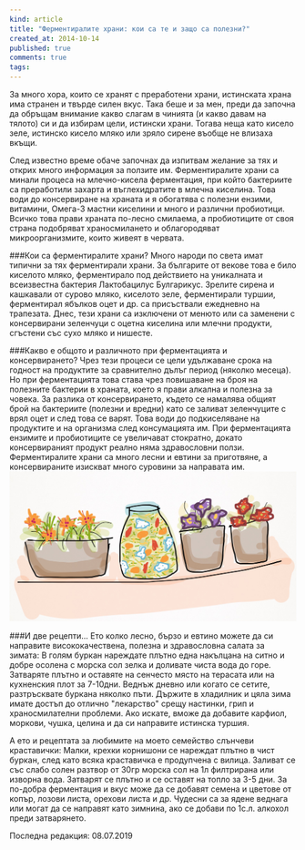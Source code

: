 ```yaml
---
kind: article
title: "Ферментиралите храни: кои са те и защо са полезни?"
created_at: 2014-10-14 
published: true
comments: true
tags:
--- 
```

За много хора, които се хранят с преработени храни, истинската храна има странен и твърде силен вкус. Така беше и за мен, преди да започна да обръщам внимание какво слагам в чинията (и какво давам на тялото) си и да избирам цели, истински храни. Тогава неща като кисело зеле, истинско кисело мляко или зряло сирене въобще не влизаха вкъщи. 

След известно време обаче започнах да изпитвам желание за тях и открих много информация за ползите им. Ферментиралите храни са минали процеса на млечно-кисела ферментация, при който бактериите са преработили захарта и въглехидратите в млечна киселина. Това води до консервиране на храната и я обогатява с полезни ензими, витамини, Омега-3 мастни киселини и много и различни пробиотици. Всичко това прави храната по-лесно смилаема, а пробиотиците от своя страна подобряват храносмилането и облагородяват микроорганизмите, които живеят в червата.

<!-- more -->

###Кои са ферментиралите храни?
Много народи по света имат типични за тях ферментирали храни. За българите от векове това е било киселото мляко, ферментирало под действието на уникалната и всеизвестна бактерия Лактобацилус Булгарикус. Зрелите сирена и кашкавали от сурово мляко, киселото зеле, ферментирали туршии, ферментирал ябълков оцет и др. са присъствали ежедневно на трапезата. Днес, тези храни са изключени от менюто или са заменени с консервирани зеленчуци с оцетна киселина или млечни продукти, сгъстени със сухо мляко и нишесте.

###Какво е общото и различното при ферментацията и консервирането? 
Чрез тези процеси се цели удължаване срока на годност на продуктите за сравнително дълъг период (няколко месеца). Но при ферментацията това става чрез повишаване на броя на полезните бактерии в храната, което я прави алкална и полезна за човека. За разлика от консервирането, където се намалява общият брой на бактериите (полезни и вредни) като се заливат зеленчуците с врял оцет и след това се варят. Това води до подкиселяване на продуктите и на организма след консумацията им. При ферментацията ензимите и пробиотиците се увеличават стократно, докато консервираният продукт реално няма здравословни ползи. Ферментиралите храни са много лесни и евтини за приготвяне, а консервираните изискват много суровини за направата им.<br />
![Зеле](/images/posts/Zele.jpg)<br />

###И две рецепти...
Ето колко лесно, бързо и евтино можете да си направите висококачествена, полезна и здравословна салата за зимата:
В голям буркан нареждате плътно една накълцана на ситно и добре осолена с морска сол зелка и доливате чиста вода до горе. Затваряте плътно и оставяте на сенчесто място на терасата или на кухненския плот за 7-10дни. Веднъж дневно или когато се сетите, разтръсквате буркана няколко пъти. Държите в хладилник и цяла зима имате достъп до отлично "лекарство" срещу настинки, грип и храносмилателни проблеми. Ако искате, вможе да добавите карфиол, моркови, чушка, целина и да си направите истинска туршия.

А ето и рецептата за любимите на моето семейство слънчеви краставички: Малки, крехки корнишони се нареждат плътно в чист буркан, след като всяка краставичка е продупчена с вилица. Заливат се със слабо солен разтвор от 30гр морска сол на 1л филтрирана или изворна вода. Затварят се плътно и се оставят на топло за 3-5 дни. За по-добра ферментация и вкус може да се добавят семена и цветове от копър, лозови листа, орехови листа и др. Чудесни са за ядене веднага или могат да се направят като зимнина, ако се добави по 1с.л. алкохол преди затварянето.

Последна редакция: 08.07.2019